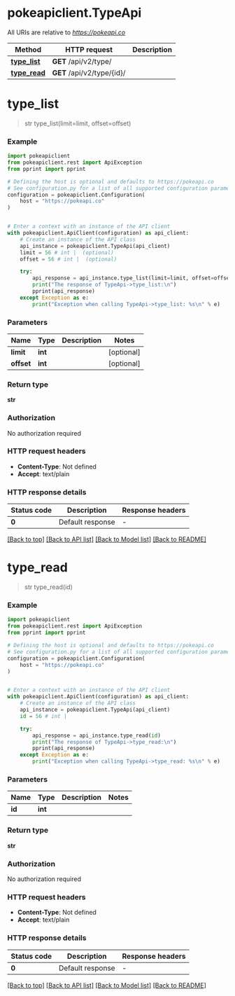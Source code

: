 # pokeapiclient.TypeApi

All URIs are relative to *https://pokeapi.co*

Method | HTTP request | Description
------------- | ------------- | -------------
[**type_list**](TypeApi.md#type_list) | **GET** /api/v2/type/ | 
[**type_read**](TypeApi.md#type_read) | **GET** /api/v2/type/{id}/ | 


# **type_list**
> str type_list(limit=limit, offset=offset)

### Example


```python
import pokeapiclient
from pokeapiclient.rest import ApiException
from pprint import pprint

# Defining the host is optional and defaults to https://pokeapi.co
# See configuration.py for a list of all supported configuration parameters.
configuration = pokeapiclient.Configuration(
    host = "https://pokeapi.co"
)


# Enter a context with an instance of the API client
with pokeapiclient.ApiClient(configuration) as api_client:
    # Create an instance of the API class
    api_instance = pokeapiclient.TypeApi(api_client)
    limit = 56 # int |  (optional)
    offset = 56 # int |  (optional)

    try:
        api_response = api_instance.type_list(limit=limit, offset=offset)
        print("The response of TypeApi->type_list:\n")
        pprint(api_response)
    except Exception as e:
        print("Exception when calling TypeApi->type_list: %s\n" % e)
```



### Parameters


Name | Type | Description  | Notes
------------- | ------------- | ------------- | -------------
 **limit** | **int**|  | [optional] 
 **offset** | **int**|  | [optional] 

### Return type

**str**

### Authorization

No authorization required

### HTTP request headers

 - **Content-Type**: Not defined
 - **Accept**: text/plain

### HTTP response details

| Status code | Description | Response headers |
|-------------|-------------|------------------|
**0** | Default response |  -  |

[[Back to top]](#) [[Back to API list]](../README.md#documentation-for-api-endpoints) [[Back to Model list]](../README.md#documentation-for-models) [[Back to README]](../README.md)

# **type_read**
> str type_read(id)

### Example


```python
import pokeapiclient
from pokeapiclient.rest import ApiException
from pprint import pprint

# Defining the host is optional and defaults to https://pokeapi.co
# See configuration.py for a list of all supported configuration parameters.
configuration = pokeapiclient.Configuration(
    host = "https://pokeapi.co"
)


# Enter a context with an instance of the API client
with pokeapiclient.ApiClient(configuration) as api_client:
    # Create an instance of the API class
    api_instance = pokeapiclient.TypeApi(api_client)
    id = 56 # int | 

    try:
        api_response = api_instance.type_read(id)
        print("The response of TypeApi->type_read:\n")
        pprint(api_response)
    except Exception as e:
        print("Exception when calling TypeApi->type_read: %s\n" % e)
```



### Parameters


Name | Type | Description  | Notes
------------- | ------------- | ------------- | -------------
 **id** | **int**|  | 

### Return type

**str**

### Authorization

No authorization required

### HTTP request headers

 - **Content-Type**: Not defined
 - **Accept**: text/plain

### HTTP response details

| Status code | Description | Response headers |
|-------------|-------------|------------------|
**0** | Default response |  -  |

[[Back to top]](#) [[Back to API list]](../README.md#documentation-for-api-endpoints) [[Back to Model list]](../README.md#documentation-for-models) [[Back to README]](../README.md)


